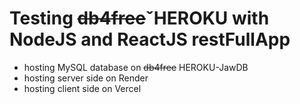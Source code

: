 # Testing ~~db4free~~ˇHEROKU with NodeJS and ReactJS restFullApp

- hosting MySQL database on ~~db4free~~ HEROKU-JawDB
- hosting server side on Render
- hosting client side on Vercel